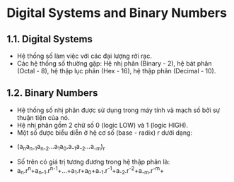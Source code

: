 # Digital Systems and Binary Numbers

## 1.1. Digital Systems
* Hệ thống số làm việc với các đại lượng rời rạc.
* Các hệ thống số thường gặp: Hệ nhị phân (Binary - 2), hệ bát phân (Octal - 8), hệ thập lục phân (Hex - 16), hệ thập phân (Decimal - 10).
## 1.2. Binary Numbers
* Hệ thống số nhị phân được sử dụng trong máy tính và mạch số bởi sự thuận tiện của nó.
* Hệ nhị phân gồm 2 chữ số 0 (logic LOW) và 1 (logic HIGH).
* Một số được biểu diễn ở hệ cơ số (base - radix) r dưới dạng:
- (a<sub>n</sub>a<sub>n-1</sub>a<sub>n-2</sub>...a<sub>1</sub>a<sub>0</sub>.a<sub>-1</sub>a<sub>-2</sub>...a<sub>-m</sub>)<sub>r</sub>
* Số trên có giá trị tương đương trong hệ thập phân là:
* a<sub>n</sub>.r<sup>n</sup>+a<sub>n-1</sub>.r<sup>n-1</sup>+...+a<sub>1</sub>.r+a<sub>0</sub>+a<sub>-1</sub>.r<sup>-1</sup>+a<sub>-2</sub>.r<sup>-2</sup>+a<sub>-m</sub>.r<sup>-m</sup>+
